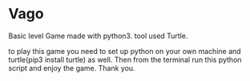 # Vago
Basic level Game made with python3.
tool used Turtle.

to play this game you need to set up python on your own machine and turtle(pip3 install turtle) as well.
Then from the terminal run this python script and enjoy the game.
Thank you.
